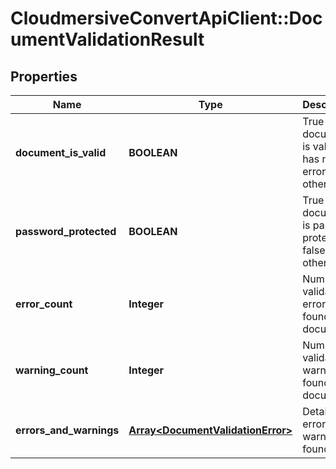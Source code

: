 # CloudmersiveConvertApiClient::DocumentValidationResult

## Properties
Name | Type | Description | Notes
------------ | ------------- | ------------- | -------------
**document_is_valid** | **BOOLEAN** | True if the document is valid and has no errors, false otherwise | [optional] 
**password_protected** | **BOOLEAN** | True if the document is password protected, false otherwise | [optional] 
**error_count** | **Integer** | Number of validation errors found in the document | [optional] 
**warning_count** | **Integer** | Number of validation warnings found in the document | [optional] 
**errors_and_warnings** | [**Array&lt;DocumentValidationError&gt;**](DocumentValidationError.md) | Details of errors and warnings found | [optional] 


